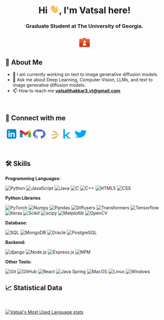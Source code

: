 <h1 align="center"><b>Hi <img src = "./Images/wave.gif" width = 30px>, I'm Vatsal here!</b></h1>
<h3 align="center">Graduate Student at The University of Georgia.</h3>
<h3 align="center">
<a href='https://vatsalthakkar3.github.io/'><img align="center"
      src="./Images/portfolio.png"
      alt="[Portfolio](https://vatsalthakkar3.github.io/)" height="40" width="40" /></a>

<!-- [![Github](https://img.shields.io/github/followers/vatsalthakkar3?label=Follow&style=social)](https://github.com/vatsalthakkar3) -->
</h3>



<!-- <p><img align="right" src="./Images/animation.gif" alt="" /></p> -->

## **🚀 About Me**

- 🤖 I am currently working on text to image generative diffusion models.
- 💬 Ask me about Deep Learning, Computer Vision, LLMs, and text to image generative diffusion models.
- 📫 How to reach me **vatsalthakkar3.vt@gmail.com**


<br>

## **🔗 Connect with me**

<p align="left">
    <a href="https://www.linkedin.com/in/vatsal-thakkar-880320161/" target="blank"><img align="center"
      src="./Images/contact/linkedin.svg"
      alt="[VatsalThakkar](https://www.linkedin.com/in/vatsal-thakkar-880320161/)" height="40" width="40" /></a>
    <a href="mailto: vatsalthakkar3.vt@gmail.com" target="blank"><img align="center"
      src="./Images/contact/icons8-gmail-96.svg"
      alt="[VatsalThakkar](mailto: vatsalthakkar3.vt@gmail.com)" height="35" width="40" /></a>
    <a href="https://github.com/vatsalthakkar3" target="blank"><img align="center"
      src="./Images/contact/github.svg"
      alt="[VatsalThakkar](https://github.com/vatsalthakkar3)" height="30" width="40" /></a>
    <a href="https://leetcode.com/Vatsalthakkar3/" target="blank"><img align="center"
      src="./Images/contact/leetcode.svg"
      alt="[VatsalThakkar](https://leetcode.com/Vatsalthakkar3/)" height="30" width="40" /></a>
    <a href="https://www.kaggle.com/vatsalthakkar" target="blank"><img align="center"
      src="./Images/contact/kaggle.svg"
      alt="[VatsalThakkar](https://www.kaggle.com/vatsalthakkar)" height="30" width="40" /></a>
    <a href="https://twitter.com/VatsalThakkar33" target="blank"><img align="center"
      src="./Images/contact/twitter.svg"
      alt="[VatsalThakkar](https://twitter.com/VatsalThakkar33)" height="30" width="40" /></a>
</p>

<br>

## **🛠 Skills**

**Programming Languages:**

![Python](https://img.shields.io/badge/-Python-000000?style=flat&logo=python)
![JavaScript](https://img.shields.io/badge/-JavaScript-000000?style=flat&logo=javascript)
![Java](https://img.shields.io/badge/-Java-000000?style=flat&logo=Java&logoColor=007396)
![C](https://img.shields.io/badge/-C-000000?style=flat&logo=C)
![C++](https://img.shields.io/badge/-C++-000000?style=flat&logo=C%2B%2B&logoColor=00599C)
![HTML5](https://img.shields.io/badge/-HTML5-000000?style=flat&logo=HTML5)
![CSS](https://img.shields.io/badge/-CSS-000000?style=flat&logo=css3&logoColor=blue)



**Python Libraries**

![PyTorch](https://img.shields.io/badge/-PyTorch-000000?style=flat&logo=pytorch&logoColor=F05032)
![Numpy](https://img.shields.io/badge/-Numpy-000000?style=flat&logo=numpy&logoColor=blue)
![Pandas](https://img.shields.io/badge/-Pandas-000000?style=flat&logo=pandas&logoColor=yellow)
![Diffusers](https://img.shields.io/badge/🧨-Diffusers-000000?style=flat)
![Transformers](https://img.shields.io/badge/🤗-Transformers-000000?style=flat)
![Tensorflow](https://img.shields.io/badge/-Tensorflow-000000?style=flat&logo=tensorflow)
![Keras](https://img.shields.io/badge/-Keras-000000?style=flat&logo=keras&logoColor=red)
![Scikit](https://img.shields.io/badge/-Scikit-000000?style=flat&logo=scikitlearn&logoColor=orange)
![scipy](https://img.shields.io/badge/-scipy-000000?style=flat&logo=scipy&logoColor=blue)
![Matplotlib](https://img.shields.io/badge/-Matplotlib-000000?style=flat&logo=matplotlib&logoColor=F05032)
![OpenCV](https://img.shields.io/badge/-OpenCV-000000?style=flat&logo=opencv&logoColor=green)



**Database:**

![SQL](https://img.shields.io/badge/-SQL-000000?style=flat&logo=MySQL)
![MongoDB](https://img.shields.io/badge/-MongoDB-000000?style=flat&logo=mongodb)
![Oracle](https://img.shields.io/badge/-Oracle-000000?style=flat&logo=oracle&logoColor=F05032)
![PostgreSQL](https://img.shields.io/badge/-PostgreSQL-000000?style=flat&logo=postgresql)

**Backend:**

![django](https://img.shields.io/badge/-Django-000000?style=flat&logo=django)
![Node.js](https://img.shields.io/badge/-Node.js-000000?style=flat&logo=node.js&logoColor=339933)
![Express.js](https://img.shields.io/badge/-express.js-000000?style=flat&logo=express&logoColor=skyblue)
![NPM](https://img.shields.io/badge/-NPM-000000?style=flat&logo=npm&logoColor=ffffff)


**Other Tools:**

![Git](https://img.shields.io/badge/-Git-000000?style=flat&logo=git&logoColor=F05032)
![GitHub](https://img.shields.io/badge/-GitHub-000000?style=flat&logo=github&logoColor=FFFFFF)
![React](https://img.shields.io/badge/-React-000000?style=flat&logo=React&logoColor=61DAFB)
![Java Spring](https://img.shields.io/badge/-Spring-000000?style=flat&logo=spring&logoColor=6DB33F)
![MacOS](https://img.shields.io/badge/-MacOS-000000?style=flat&logo=apple&logoColor=ffffff)
![Linux](https://img.shields.io/badge/-LinuxOS-000000?style=flat&logo=linux&logoColor=FCC624)
![Windows](https://img.shields.io/badge/-WindowsOS-000000?style=flat&logo=windows&logoColor=blue)

## **📈 Statistical Data**

<br>

[![Vatsal's Most Used Language stats](https://github-readme-stats.vercel.app/api/top-langs?username=vatsalthakkar3&show_icons=true&locale=en&bg_color=0d1117&text_color=ffffff&layout=compact)](https://github.com/vatsalthakkar3/)

<!-- [![Vatsal's GitHub Streak](https://github-readme-streak-stats.herokuapp.com?user=Vatsalthakkar3&theme=dark&border_radius=7.5&exclude_days=Sun)](https://leetcode.com/Vatsalthakkar3/) -->


<!-- [![Vatsal's Github stats](https://github-readme-stats.vercel.app/api?username=vatsalthakkar3&show_icons=true&locale=en&bg_color=0d1117&text_color=ffffff&repo=convoychat)](https://github.com/vatsalthakkar3/) -->
